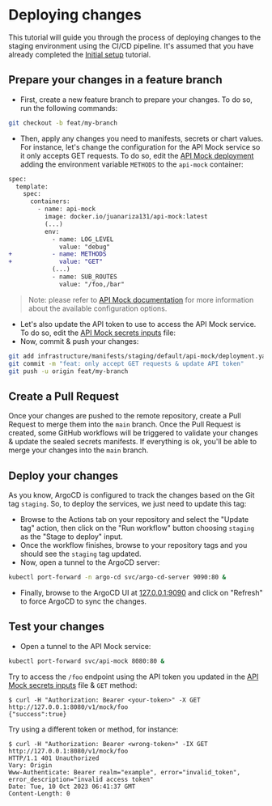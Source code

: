 # Deploying changes

This tutorial will guide you through the process of deploying changes to the staging environment using the CI/CD pipeline. It's assumed that you have already completed the [Initial setup](./initial-setup.md) tutorial.

## Prepare your changes in a feature branch

- First, create a new feature branch to prepare your changes. To do so, run the following commands:

```bash
git checkout -b feat/my-branch
```

- Then, apply any changes you need to manifests, secrets or chart values. For instance, let's change the configuration for the API Mock service so it only accepts GET requests. To do so, edit the [API Mock deployment](../../infrastructure/manifests/staging/default/api-mock/deployment.yaml) adding the environment variable `METHODS` to the `api-mock` container:

```diff
spec:
  template:
    spec:
      containers:
        - name: api-mock
          image: docker.io/juanariza131/api-mock:latest
          (...)
          env:
            - name: LOG_LEVEL
              value: "debug"
+           - name: METHODS
+             value: "GET"
            (...)
            - name: SUB_ROUTES
              value: "/foo,/bar"
```

> Note: please refer to [API Mock documentation](https://github.com/juan131/api-mock#configuration) for more information about the available configuration options.

- Let's also update the API token to use to access the API Mock service. To do so, edit the [API Mock secrets inputs](../../infrastructure/secrets/staging/api-mock.yaml) file:
- Now, commit & push your changes:

```bash
git add infrastructure/manifests/staging/default/api-mock/deployment.yaml infrastructure/secrets/staging/api-mock.yaml
git commit -m "feat: only accept GET requests & update API token"
git push -u origin feat/my-branch
```

## Create a Pull Request

Once your changes are pushed to the remote repository, create a Pull Request to merge them into the `main` branch. Once the Pull Request is created, some GitHub workflows will be triggered to validate your changes & update the sealed secrets manifests. If everything is ok, you'll be able to merge your changes into the `main` branch.

## Deploy your changes

As you know, ArgoCD is configured to track the changes based on the Git tag `staging`. So, to deploy the services, we just need to update this tag:

- Browse to the Actions tab on your repository and select the "Update tag" action, then click on the "Run workflow" button choosing `staging` as the "Stage to deploy" input.
- Once the workflow finishes, browse to your repository tags and you should see the `staging` tag updated.
- Now, open a tunnel to the ArgoCD server:

```bash
kubectl port-forward -n argo-cd svc/argo-cd-server 9090:80 &
```

- Finally, browse to the ArgoCD UI at [127.0.0.1:9090](http://127.0.0.1:9090) and click on "Refresh" to force ArgoCD to sync the changes.

## Test your changes

- Open a tunnel to the API Mock service:

```bash
kubectl port-forward svc/api-mock 8080:80 &
```

Try to access the `/foo` endpoint using the API token you updated in the [API Mock secrets inputs](../../infrastructure/secrets/staging/api-mock.yaml) file & `GET` method:

```console
$ curl -H "Authorization: Bearer <your-token>" -X GET http://127.0.0.1:8080/v1/mock/foo
{"success":true}
```

Try using a different token or method, for instance:

```console
$ curl -H "Authorization: Bearer <wrong-token>" -IX GET http://127.0.0.1:8080/v1/mock/foo
HTTP/1.1 401 Unauthorized
Vary: Origin
Www-Authenticate: Bearer realm="example", error="invalid_token", error_description="invalid access token"
Date: Tue, 10 Oct 2023 06:41:37 GMT
Content-Length: 0
```
